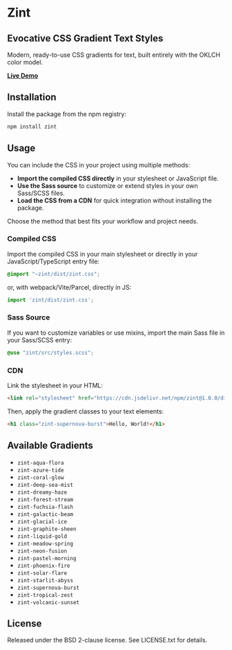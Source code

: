 # Zint

## Evocative CSS Gradient Text Styles

Modern, ready-to-use CSS gradients for text, built entirely with the OKLCH color
model.

[**Live Demo**](https://narkoz.github.io/zint/)

## Installation

Install the package from the npm registry:

```sh
npm install zint
```

## Usage

You can include the CSS in your project using multiple methods:

- **Import the compiled CSS directly** in your stylesheet or JavaScript file.
- **Use the Sass source** to customize or extend styles in your own Sass/SCSS files.
- **Load the CSS from a CDN** for quick integration without installing the package.

Choose the method that best fits your workflow and project needs.

### Compiled CSS

Import the compiled CSS in your main stylesheet or directly in your JavaScript/TypeScript entry file:

```css
@import "~zint/dist/zint.css";
```

or, with webpack/Vite/Parcel, directly in JS:

```js
import 'zint/dist/zint.css';
```

### Sass Source

If you want to customize variables or use mixins, import the main Sass file in your Sass/SCSS entry:

```scss
@use "zint/src/styles.scss";
```

### CDN

Link the stylesheet in your HTML:

```html
<link rel="stylesheet" href="https://cdn.jsdelivr.net/npm/zint@1.0.0/dist/zint.min.css">
```

Then, apply the gradient classes to your text elements:

```html
<h1 class="zint-supernova-burst">Hello, World!</h1>
```

## Available Gradients

* `zint-aqua-flora`
* `zint-azure-tide`
* `zint-coral-glow`
* `zint-deep-sea-mist`
* `zint-dreamy-haze`
* `zint-forest-stream`
* `zint-fuchsia-flash`
* `zint-galactic-beam`
* `zint-glacial-ice`
* `zint-graphite-sheen`
* `zint-liquid-gold`
* `zint-meadow-spring`
* `zint-neon-fusion`
* `zint-pastel-morning`
* `zint-phoenix-fire`
* `zint-solar-flare`
* `zint-starlit-abyss`
* `zint-supernova-burst`
* `zint-tropical-zest`
* `zint-volcanic-sunset`

## License

Released under the BSD 2-clause license. See LICENSE.txt for details.
